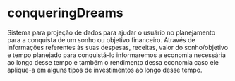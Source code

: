# conqueringDreams
Sistema para projeção de dados para ajudar o usuário no planejamento para a conquista de um sonho ou objetivo financeiro. Através de informações referentes às suas despesas, receitas, valor do sonho/objetivo e tempo planejado para conquistá-lo informaremos a economia necessária ao longo desse tempo e também o rendimento dessa economia caso ele aplique-a em alguns tipos de investimentos ao longo desse tempo.  
